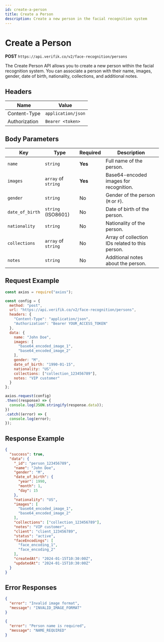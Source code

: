 ```yaml
---
id: create-a-person
title: Create a Person
description: Create a new person in the facial recognition system
---
```


# Create a Person

**POST** `https://api.verifik.co/v2/face-recognition/persons`

The Create Person API allows you to create a new person within the facial recognition system. You can associate a person with their name, images, gender, date of birth, nationality, collections, and additional notes.

## Headers

| Name          | Value              |
| ------------- | ------------------ |
| Content-Type  | `application/json` |
| Authorization | `Bearer <token>`   |

## Body Parameters

| Key                   | Type                | Required | Description                                     |
| --------------------- | ------------------- | -------- | ----------------------------------------------- |
| `name`                | `string`            | **Yes**  | Full name of the person.                        |
| `images`              | `array` of `string` | **Yes**  | Base64-encoded images for recognition.          |
| `gender`              | `string`            | No       | Gender of the person (`M` or `F`).              |
| `date_of_birth`       | `string` (ISO8601)  | No       | Date of birth of the person.                    |
| `nationality`         | `string`            | No       | Nationality of the person.                      |
| `collections`         | `array` of `string` | No       | Array of collection IDs related to this person. |
| `notes`               | `string`            | No       | Additional notes about the person.              |

## Request Example

```javascript
const axios = require("axios");

const config = {
  method: "post",
  url: "https://api.verifik.co/v2/face-recognition/persons",
  headers: {
    "Content-Type": "application/json",
    "Authorization": "Bearer YOUR_ACCESS_TOKEN"
  },
  data: {
    name: "John Doe",
    images: [
      "base64_encoded_image_1",
      "base64_encoded_image_2"
    ],
    gender: "M",
    date_of_birth: "1990-01-15",
    nationality: "US",
    collections: ["collection_123456789"],
    notes: "VIP customer"
  }
};

axios.request(config)
.then((response) => {
  console.log(JSON.stringify(response.data));
})
.catch((error) => {
  console.log(error);
});
```

## Response Example

```json
{
  "success": true,
  "data": {
    "_id": "person_123456789",
    "name": "John Doe",
    "gender": "M",
    "date_of_birth": {
      "year": 1990,
      "month": 1,
      "day": 15
    },
    "nationality": "US",
    "images": [
      "base64_encoded_image_1",
      "base64_encoded_image_2"
    ],
    "collections": ["collection_123456789"],
    "notes": "VIP customer",
    "client": "client_123456789",
    "status": "active",
    "faceEncodings": [
      "face_encoding_1",
      "face_encoding_2"
    ],
    "createdAt": "2024-01-15T10:30:00Z",
    "updatedAt": "2024-01-15T10:30:00Z"
  }
}
```

## Error Responses

```json
{
  "error": "Invalid image format",
  "message": "INVALID_IMAGE_FORMAT"
}
```

```json
{
  "error": "Person name is required",
  "message": "NAME_REQUIRED"
}
```

